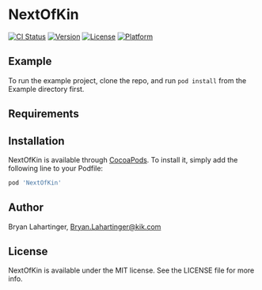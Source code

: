 # NextOfKin

[![CI Status](http://img.shields.io/travis/Blahartinger/NextOfKin-iOS.svg?style=flat)](https://travis-ci.org/Blahartinger/NextOfKin-iOS)
[![Version](https://img.shields.io/cocoapods/v/NextOfKin.svg?style=flat)](http://cocoapods.org/pods/NextOfKin)
[![License](https://img.shields.io/cocoapods/l/NextOfKin.svg?style=flat)](http://cocoapods.org/pods/NextOfKin)
[![Platform](https://img.shields.io/cocoapods/p/NextOfKin.svg?style=flat)](http://cocoapods.org/pods/NextOfKin)

## Example

To run the example project, clone the repo, and run `pod install` from the Example directory first.

## Requirements

## Installation

NextOfKin is available through [CocoaPods](http://cocoapods.org). To install
it, simply add the following line to your Podfile:

```ruby
pod 'NextOfKin'
```

## Author

Bryan Lahartinger, Bryan.Lahartinger@kik.com

## License

NextOfKin is available under the MIT license. See the LICENSE file for more info.
